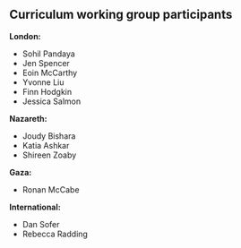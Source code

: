## Curriculum working group participants

**London:**
- Sohil Pandaya
- Jen Spencer
- Eoin McCarthy
- Yvonne Liu
- Finn Hodgkin
- Jessica Salmon

**Nazareth:**
- Joudy Bishara
- Katia Ashkar
- Shireen Zoaby

**Gaza:**
- Ronan McCabe

**International:**
- Dan Sofer
- Rebecca Radding
